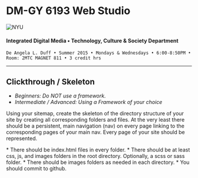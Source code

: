 # DM-GY 6193 Web Studio

![NYU](http://ws2.polishedsolid.com/de/nyu_soe_logo.png)
#### Integrated Digital Media • Technology, Culture & Society Department

    De Angela L. Duff • Summer 2015 • Mondays & Wednesdays • 6:00-8:50PM • Room: 2MTC MAGNET 811 • 3 credit hrs

---

## Clickthrough / Skeleton

* *Beginners: Do NOT use a framework.*
* *Intermediate / Advanced: Using a Framework of your choice*

<p>Using your sitemap, create the skeleton of the directory structure of your site by creating all corresponding folders and files. At the very least there should be a persistent, main navigation (nav) on every page linking to the corresponding pages of your main nav. Every page of your site should be represented. </p>
* There should be index.html files in every folder.
* There should be at least css, js, and images folders in the root directory. Optionally, a scss or sass folder.
* There should be images folders as needed in each directory.
* You should commit to github.












